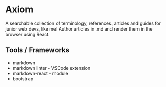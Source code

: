 # Axiom

A searchable collection of terminology, references, articles and guides for junior web devs, like me! Author articles in .md and render them in the browser using React.

## Tools / Frameworks

- markdown
- markdown linter - VSCode extension
- markdown-react - module
- bootstrap
